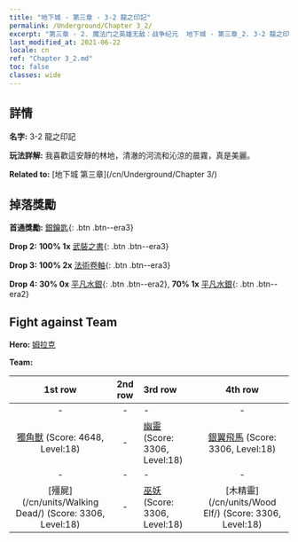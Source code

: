 ```yaml
---
title: "地下城 - 第三章 - 3-2 龍之印記"
permalink: /Underground/Chapter 3_2/
excerpt: "第三章 - 2. 魔法门之英雄无敌：战争纪元  地下城 - 第三章_2. 3-2 龍之印記"
last_modified_at: 2021-06-22
locale: cn
ref: "Chapter 3_2.md"
toc: false
classes: wide
---
```


## 詳情

 **名字:** 3-2 龍之印記

 **玩法詳解:**       我喜歡這安靜的林地，清澈的河流和沁涼的晨霧，真是美麗。

 **Related to:** [地下城 第三章](/cn/Underground/Chapter 3/)

## 掉落獎勵

 **首通獎勵:** [銀鑰匙](/cn/Items/con_693/){: .btn .btn--era3}

 **Drop 2:** **100% 1x** [武裝之書](/cn/Items/mat_18/){: .btn .btn--era3}

 **Drop 3:** **100% 2x** [法術卷軸](/cn/Items/con_694/){: .btn .btn--era3}

 **Drop 4:** **30% 0x** [平凡水銀](/cn/Items/mat_8/){: .btn .btn--era2}, **70% 1x** [平凡水銀](/cn/Items/mat_8/){: .btn .btn--era2}


## Fight against Team
 **Hero:** [姆拉克](/cn/heroes/Mullich/)

 **Team:**


  | 1st row | 2nd row | 3rd row | 4th row |
  |:----:|:----:|:----|:----:|
  | - | - | - | - |
  | [獨角獸](/cn/units/Unicorn/) (Score: 4648, Level:18)  | - | [幽靈](/cn/units/Wight/) (Score: 3306, Level:18)  | [銀翼飛馬](/cn/units/Pegasus/) (Score: 3306, Level:18)  |
  | - | - | - | - |
  | [殭屍](/cn/units/Walking Dead/) (Score: 3306, Level:18)  | - | [巫妖](/cn/units/Lich/) (Score: 3306, Level:18)  | [木精靈](/cn/units/Wood Elf/) (Score: 3306, Level:18)  |


